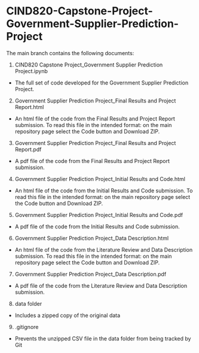 # CIND820-Capstone-Project-Government-Supplier-Prediction-Project

The main branch contains the following documents:

1) CIND820 Capstone Project_Government Supplier Prediction Project.ipynb
- The full set of code developed for the Government Supplier Prediction Project.   

2) Government Supplier Prediction Project_Final Results and Project Report.html
- An html file of the code from the Final Results and Project Report submission. To read this file in the intended format: on the main repository page select the Code button and Download ZIP.

3) Government Supplier Prediction Project_Final Results and Project Report.pdf
- A pdf file of the code from the Final Results and Project Report submission.

4) Government Supplier Prediction Project_Initial Results and Code.html
- An html file of the code from the Initial Results and Code submission. To read this file in the intended format: on the main repository page select the Code button and Download ZIP.

5) Government Supplier Prediction Project_Initial Results and Code.pdf
- A pdf file of the code from the Initial Results and Code submission.

6) Government Supplier Prediction Project_Data Description.html
- An html file of the code from the Literature Review and Data Description submission. To read this file in the intended format: on the main repository page select the Code button and Download ZIP. 

7) Government Supplier Prediction Project_Data Description.pdf 
- A pdf file of the code from the Literature Review and Data Description submission.

8) data folder
-  Includes a zipped copy of the original data

9) .gitignore 
- Prevents the unzipped CSV file in the data folder from being tracked by Git 